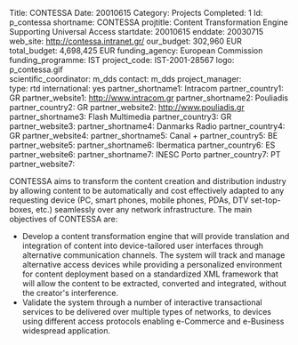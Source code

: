 Title: CONTESSA
Date:  20010615
Category: Projects
Completed: 1
Id: p_contessa
shortname: CONTESSA
projtitle: Content Transformation Engine Supporting Universal Access
startdate: 20010615
enddate: 20030715 
web_site: http://contessa.intranet.gr/
our_budget: 302,960 EUR
total_budget: 4,698,425 EUR
funding_agency: European Commission
funding_programme: IST
project_code: IST-2001-28567
logo: p_contessa.gif  
scientific_coordinator: m_dds
contact: m_dds
project_manager:  
type: rtd
international: yes
partner_shortname1: Intracom
partner_country1: GR
partner_website1: http://www.intracom.gr
partner_shortname2: Pouliadis
partner_country2: GR
partner_website2: http://www.pouliadis.gr
partner_shortname3: Flash Multimedia
partner_country3: GR
partner_website3:
partner_shortname4: Danmarks Radio
partner_country4: GR
partner_website4:
partner_shortname5: Canal +
partner_country5: BE
partner_website5:
partner_shortname6: Ibermatica
partner_country6: ES
partner_website6:
partner_shortname7: INESC Porto
partner_country7: PT
partner_website7:

CONTESSA aims to transform the content creation and distribution industry by
allowing content to be automatically and cost effectively adapted
to any requesting device (PC, smart phones, mobile phones, PDAs, DTV
set-top-boxes, etc.) seamlessly over any network infrastructure. The
main objectives of CONTESSA are:
<ul>
<li>Develop a content transformation engine that will provide translation
and integration of content into device-tailored user interfaces through
alternative communication channels. The system will track and manage
alternative access devices while providing a personalized environment
for content deployment based on a standardized XML framework that will
allow the content to be extracted, converted and integrated, without
the creator's interference.</li>
<li>Validate the system through a number of interactive transactional
services to be delivered over multiple types of networks, to devices
using different access protocols enabling e-Commerce and e-Business
widespread application.</li>
</ul>
